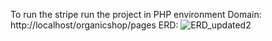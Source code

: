 To run the stripe run the project in PHP environment
Domain: http://localhost/organicshop/pages
ERD:
![ERD_updated2](https://github.com/KarlBorromeo/CapstonePHP/assets/98805305/9eef877f-a5a7-4d30-9918-7a90253c3d01)
